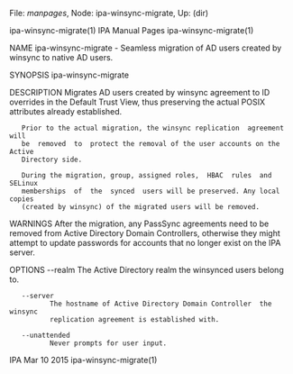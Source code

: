 File: *manpages*,  Node: ipa-winsync-migrate,  Up: (dir)

ipa-winsync-migrate(1)         IPA Manual Pages         ipa-winsync-migrate(1)



NAME
       ipa-winsync-migrate - Seamless migration of AD users created by winsync
       to native AD users.

SYNOPSIS
       ipa-winsync-migrate

DESCRIPTION
       Migrates AD users created by winsync agreement to ID overrides  in  the
       Default Trust View, thus preserving the actual POSIX attributes already
       established.

       Prior to the actual migration, the winsync replication  agreement  will
       be  removed  to  protect the removal of the user accounts on the Active
       Directory side.

       During the migration, group, assigned roles,  HBAC  rules  and  SELinux
       memberships  of  the  synced  users will be preserved. Any local copies
       (created by winsync) of the migrated users will be removed.


WARNINGS
       After the migration, any PassSync agreements need to  be  removed  from
       Active  Directory  Domain  Controllers, otherwise they might attempt to
       update passwords for accounts that no longer exist on the IPA server.


OPTIONS
       --realm
              The Active Directory realm the winsynced users belong to.

       --server
              The hostname of Active Directory Domain Controller  the  winsync
              replication agreement is established with.

       --unattended
              Never prompts for user input.



IPA                               Mar 10 2015           ipa-winsync-migrate(1)
